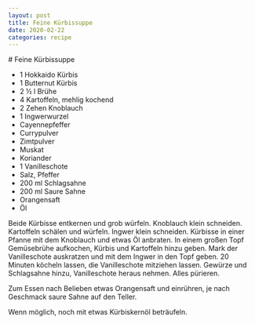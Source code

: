 ```yaml
---
layout: post
title: Feine Kürbissuppe
date: 2020-02-22
categories: recipe
---
```

﻿# Feine Kürbissuppe

- 1 Hokkaido Kürbis
- 1 Butternut Kürbis
- 2 ½ l Brühe
- 4 Kartoffeln, mehlig kochend
- 2 Zehen Knoblauch
- 1 Ingwerwurzel
- Cayennepfeffer
- Currypulver
- Zimtpulver
- Muskat
- Koriander
- 1 Vanilleschote
- Salz, Pfeffer
- 200 ml Schlagsahne
- 200 ml Saure Sahne
- Orangensaft
- Öl

Beide Kürbisse entkernen und grob würfeln.
Knoblauch klein schneiden.
Kartoffeln schälen und würfeln.
Ingwer klein schneiden.
Kürbisse in einer Pfanne mit dem Knoblauch und etwas Öl anbraten.
In einem großen Topf Gemüsebrühe aufkochen, Kürbis und Kartoffeln hinzu geben.
Mark der Vanilleschote auskratzen und mit dem Ingwer in den Topf geben.
20 Minuten köcheln lassen, die Vanilleschote mitziehen lassen.
Gewürze und Schlagsahne hinzu, Vanilleschote heraus nehmen.
Alles pürieren.

Zum Essen nach Belieben etwas Orangensaft und einrühren, je nach Geschmack saure Sahne auf den Teller.

Wenn möglich, noch mit etwas Kürbiskernöl beträufeln.
